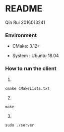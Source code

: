# README

Qin Rui 2016013241

### Environment

* CMake: 3.12+

* System : Ubuntu 18.04

### How to run the client

1. 

```shell
cmake CMakeLists.txt
```

2. 

```shell
make
```

3. 

```shell
sudo ./server
```